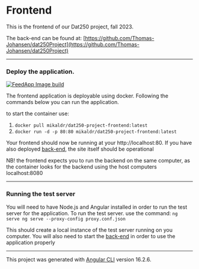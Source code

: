 # Frontend
This is the frontend of our Dat250 project, fall 2023.

The back-end can be found at: [https://github.com/Thomas-Johansen/dat250Project](https://github.com/Thomas-Johansen/dat250Project)

---
### Deploy the application.
[![FeedApp Image build](../../actions/workflows/docker-build.yml/badge.svg)](../../actions/workflows/docker-build.yml)

The frontend application is deployable using docker. Following the commands below you can run the application.

to start the container use:
1. `docker pull mikaldr/dat250-project-frontend:latest`
2. `docker run -d -p 80:80 mikaldr/dat250-project-frontend:latest`

Your frontend should now be running at your http://localhost:80. If you have also
deployed [back-end](https://github.com/Thomas-Johansen/dat250Project), the site itself should be operational

NB! the frontend expects you to run the backend on the same computer, as the container looks for the backend using
the host computers localhost:8080

---
### Running the test server
You will need to have Node.js and Angular installed in order to run the test server for the application.
To run the test server. use the command:
`ng serve ng serve --proxy-config proxy.conf.json`

This should create a local instance of the test server running on you computer. You will also need to start the [back-end](https://github.com/Thomas-Johansen/dat250Project) in order to
use the application properly

---
This project was generated with [Angular CLI](https://github.com/angular/angular-cli) version 16.2.6.
